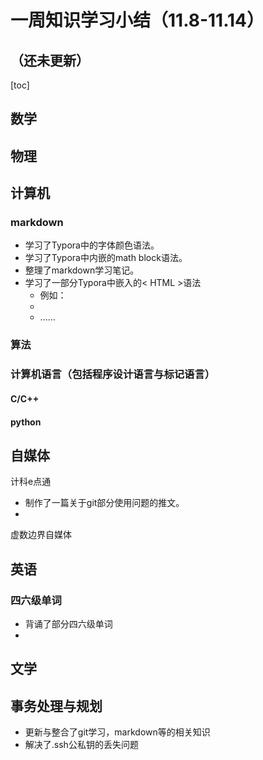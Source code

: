 # 一周知识学习小结（11.8-11.14）



## （还未更新）

[toc]

## 数学

## 物理

## 计算机



### markdown

* 学习了Typora中的字体颜色语法。
* 学习了Typora中内嵌的math block语法。
* 整理了markdown学习笔记。
* 学习了一部分Typora中嵌入的< HTML >语法
  * 例如：<br>
  * <font>
  * ......

### 算法



### 计算机语言（包括程序设计语言与标记语言）

#### C/C++

#### python



## 自媒体

计科e点通

* 制作了一篇关于git部分使用问题的推文。
* 

虚数边界自媒体



## 英语

### 四六级单词

* 背诵了部分四六级单词
* 

## 文学

## 事务处理与规划

* 更新与整合了git学习，markdown等的相关知识
* 解决了.ssh公私钥的丢失问题



